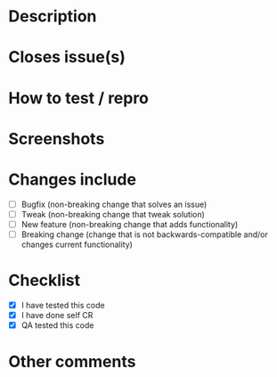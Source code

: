 # Description

# Closes issue(s)

# How to test / repro

# Screenshots

# Changes include
- [ ] Bugfix (non-breaking change that solves an issue)
- [ ] Tweak (non-breaking change that tweak solution)
- [ ] New feature (non-breaking change that adds functionality)
- [ ] Breaking change (change that is not backwards-compatible and/or changes current functionality)

# Checklist
- [x] I have tested this code
- [x] I have done self CR
- [x] QA tested this code

# Other comments
